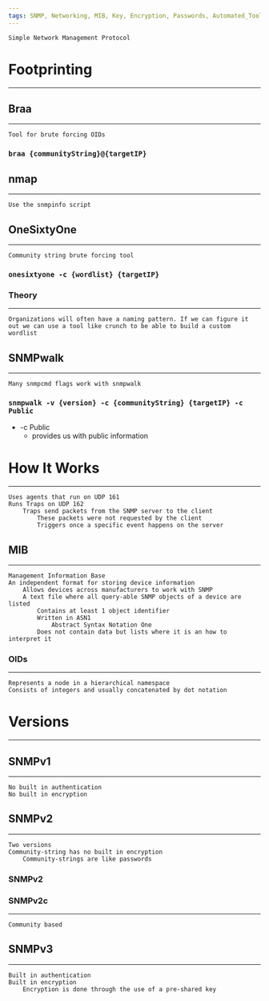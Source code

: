 ```yaml
---
tags: SNMP, Networking, MIB, Key, Encryption, Passwords, Automated_Tools, Brute_Forcing, OIDs, Nmap
---
```

	Simple Network Management Protocol
# Footprinting
***
## Braa
***
	Tool for brute forcing OIDs
### `braa {communityString}@{targetIP}`
## nmap
***
	Use the snmpinfo script
## OneSixtyOne
***
	Community string brute forcing tool
### `onesixtyone -c {wordlist} {targetIP}`
### Theory
***
	Organizations will often have a naming pattern. If we can figure it out we can use a tool like crunch to be able to build a custom wordlist
## SNMPwalk
***
	Many snmpcmd flags work with snmpwalk
### `snmpwalk -v {version} -c {communityString} {targetIP} -c Public`
- -c Public
	- provides us with public information
# How It Works
***
	Uses agents that run on UDP 161
	Runs Traps on UDP 162
		Traps send packets from the SNMP server to the client
			These packets were not requested by the client
			Triggers once a specific event happens on the server
## MIB
***
	Management Information Base
	An independent format for storing device information
		Allows devices across manufacturers to work with SNMP
		A text file where all query-able SNMP objects of a device are listed
			Contains at least 1 object identifier
			Written in ASN1
				Abstract Syntax Notation One
			Does not contain data but lists where it is an how to interpret it
### OIDs
***
	Represents a node in a hierarchical namespace
	Consists of integers and usually concatenated by dot notation

# Versions
***
## SNMPv1
***
	No built in authentication
	No built in encryption
## SNMPv2
***
	Two versions
	Community-string has no built in encryption
		Community-strings are like passwords
### SNMPv2
### SNMPv2c
***
	Community based
## SNMPv3
***
	Built in authentication
	Built in encryption
		Encryption is done through the use of a pre-shared key

